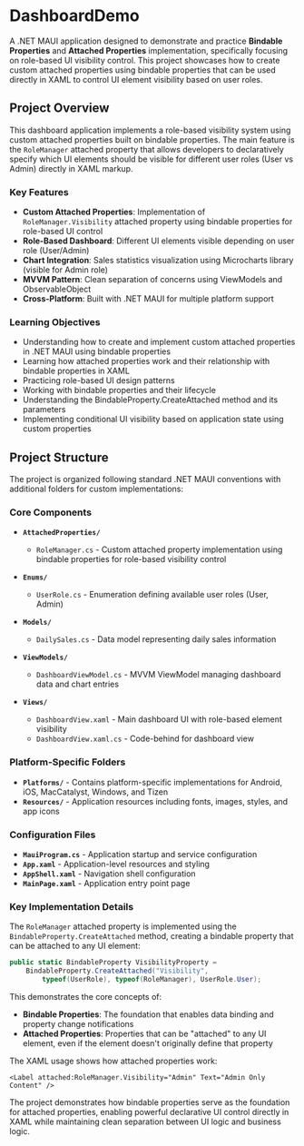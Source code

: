 # DashboardDemo

A .NET MAUI application designed to demonstrate and practice **Bindable Properties** and **Attached Properties** implementation, specifically focusing on role-based UI visibility control. This project showcases how to create custom attached properties using bindable properties that can be used directly in XAML to control UI element visibility based on user roles.

## Project Overview

This dashboard application implements a role-based visibility system using custom attached properties built on bindable properties. The main feature is the `RoleManager` attached property that allows developers to declaratively specify which UI elements should be visible for different user roles (User vs Admin) directly in XAML markup.

### Key Features

- **Custom Attached Properties**: Implementation of `RoleManager.Visibility` attached property using bindable properties for role-based UI control
- **Role-Based Dashboard**: Different UI elements visible depending on user role (User/Admin)
- **Chart Integration**: Sales statistics visualization using Microcharts library (visible for Admin role)
- **MVVM Pattern**: Clean separation of concerns using ViewModels and ObservableObject
- **Cross-Platform**: Built with .NET MAUI for multiple platform support

### Learning Objectives

- Understanding how to create and implement custom attached properties in .NET MAUI using bindable properties
- Learning how attached properties work and their relationship with bindable properties in XAML
- Practicing role-based UI design patterns
- Working with bindable properties and their lifecycle
- Understanding the BindableProperty.CreateAttached method and its parameters
- Implementing conditional UI visibility based on application state using custom properties

## Project Structure

The project is organized following standard .NET MAUI conventions with additional folders for custom implementations:

### Core Components

- **`AttachedProperties/`**
  - `RoleManager.cs` - Custom attached property implementation using bindable properties for role-based visibility control

- **`Enums/`**
  - `UserRole.cs` - Enumeration defining available user roles (User, Admin)

- **`Models/`**
  - `DailySales.cs` - Data model representing daily sales information

- **`ViewModels/`**
  - `DashboardViewModel.cs` - MVVM ViewModel managing dashboard data and chart entries

- **`Views/`**
  - `DashboardView.xaml` - Main dashboard UI with role-based element visibility
  - `DashboardView.xaml.cs` - Code-behind for dashboard view

### Platform-Specific Folders

- **`Platforms/`** - Contains platform-specific implementations for Android, iOS, MacCatalyst, Windows, and Tizen
- **`Resources/`** - Application resources including fonts, images, styles, and app icons

### Configuration Files

- **`MauiProgram.cs`** - Application startup and service configuration
- **`App.xaml`** - Application-level resources and styling
- **`AppShell.xaml`** - Navigation shell configuration
- **`MainPage.xaml`** - Application entry point page

### Key Implementation Details

The `RoleManager` attached property is implemented using the `BindableProperty.CreateAttached` method, creating a bindable property that can be attached to any UI element:

```csharp
public static BindableProperty VisibilityProperty =
    BindableProperty.CreateAttached("Visibility",
        typeof(UserRole), typeof(RoleManager), UserRole.User);
```

This demonstrates the core concepts of:
- **Bindable Properties**: The foundation that enables data binding and property change notifications
- **Attached Properties**: Properties that can be "attached" to any UI element, even if the element doesn't originally define that property

The XAML usage shows how attached properties work:
```xaml
<Label attached:RoleManager.Visibility="Admin" Text="Admin Only Content" />
```

The project demonstrates how bindable properties serve as the foundation for attached properties, enabling powerful declarative UI control directly in XAML while maintaining clean separation between UI logic and business logic.